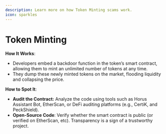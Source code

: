 ```yaml
---
description: Learn more on how Token Minting scams work.
icon: sparkles
---
```


# Token Minting

**How It Works**:

* Developers embed a backdoor function in the token’s smart contract, allowing them to mint an unlimited number of tokens at any time.
* They dump these newly minted tokens on the market, flooding liquidity and collapsing the price.

**How to Spot It**:

* **Audit the Contract:** Analyze the code using tools such as Horus Assistant Bot, EtherScan, or DeFi auditing platforms (e.g., CertiK, and PeckShield).
* **Open-Source Code**: Verify whether the smart contract is public (or verified on EtherScan, etc). Transparency is a sign of a trustworthy project.
